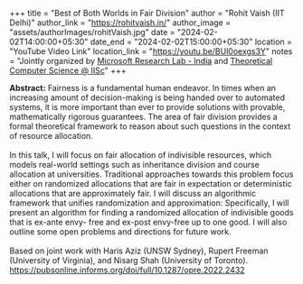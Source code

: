 +++
title = "Best of Both Worlds in Fair Division"
author = "Rohit Vaish (IIT Delhi)"
author_link = "https://rohitvaish.in/"
author_image = "assets/authorImages/rohitVaish.jpg"
date = "2024-02-02T14:00:00+05:30"
date_end = "2024-02-02T15:00:00+05:30"
location = "YouTube Video Link"
location_link = "https://youtu.be/BUl0oexgs3Y"
notes = "Jointly organized by <a href = "https://www.microsoft.com/en-us/research/lab/microsoft-research-india/" target= "_blank">Microsoft Research Lab - India</a> and <a href='https://www.csa.iisc.ac.in/theoretical-computer-science/' target= "_blank">Theoretical Computer Science @ IISc</a>"
+++

<b>Abstract:</b>
Fairness is a fundamental human endeavor. In times when an increasing amount of decision-making is being handed over 
to automated systems, it is more important than ever to provide solutions with provable, mathematically rigorous 
guarantees. The area of fair division provides a formal theoretical framework to reason about such questions in the 
context of resource allocation.
<br><br>
In this talk, I will focus on fair allocation of indivisible resources, which models real-world settings such as 
inheritance division and course allocation at universities. Traditional approaches towards this problem focus either 
on randomized allocations that are fair in expectation or deterministic allocations that are approximately fair. 
I will discuss an algorithmic framework that unifies randomization and approximation: Specifically, I will present 
an algorithm for finding a randomized allocation of indivisible goods that is ex-ante envy- free and ex-post envy-free 
up to one good. I will also outline some open problems and directions for future work.
<br><br>
Based on joint work with Haris Aziz (UNSW Sydney), Rupert Freeman (University of Virginia), and Nisarg Shah (University of Toronto).
https://pubsonline.informs.org/doi/full/10.1287/opre.2022.2432